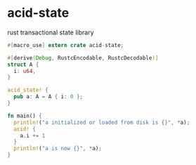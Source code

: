 # acid-state
rust transactional state library

```rust
#[macro_use] extern crate acid-state;

#[derive(Debug, RustcEncodable, RustcDecodable)]
struct A {
  i: u64,
}

acid_state! {
  pub a: A = A { i: 0 };
}

fn main() {
  println!("a initialized or loaded from disk is {}", *a);
  acid! {
    a.i += 1
  }
  println!("a is now {}", *a);
}
```
